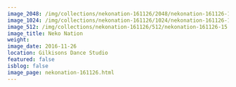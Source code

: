 ```yaml
---
image_2048: /img/collections/nekonation-161126/2048/nekonation-161126-15.jpg
image_1024: /img/collections/nekonation-161126/1024/nekonation-161126-15.jpg
image_512: /img/collections/nekonation-161126/512/nekonation-161126-15.jpg
image_title: Neko Nation
weight: 
image_date: 2016-11-26
location: Gilkisons Dance Studio
featured: false
isblog: false
image_page: nekonation-161126.html
---
```

